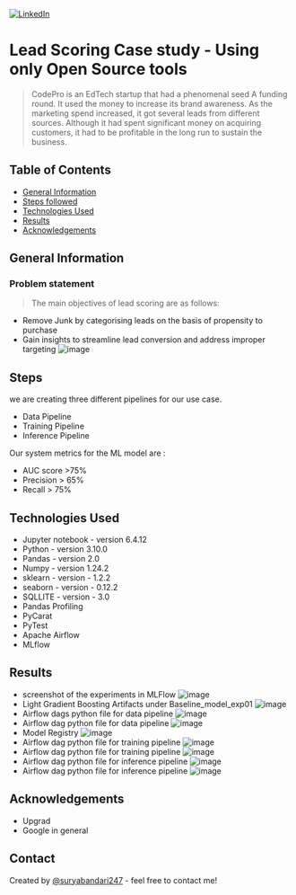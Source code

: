 <a name="readme-top"></a>
[![LinkedIn][linkedin-shield]](https://www.linkedin.com/in/surya-bandari/)


# Lead Scoring Case study - Using only Open Source tools
> CodePro is an EdTech startup that had a phenomenal seed A funding round. 
It used the money to increase its brand awareness. As the marketing spend increased, it got several leads from different sources. Although it had spent significant money on acquiring customers, it had to be profitable in the long run to sustain the business. 

## Table of Contents
* [General Information](#general-information)
* [Steps followed](#Steps)
* [Technologies Used](#technologies-used)
* [Results](#Results)
* [Acknowledgements](#acknowledgements)


## General Information
### Problem statement
> The main objectives of lead scoring are as follows:

* Remove Junk by categorising leads on the basis of propensity to purchase
* Gain insights to streamline lead conversion and address improper targeting
![image](https://github.com/SuryaBandari247/MLOps_Lead_Scoring_Open_Source/assets/128714777/78284251-4377-4b19-9561-1445995e05fc)



<!-- You don't have to answer all the questions - just the ones relevant to your project. -->

## Steps
we are creating three different pipelines for our use case.

* Data Pipeline
* Training Pipeline
* Inference Pipeline
  
Our system metrics for the ML model are :
* AUC score >75%
* Precision > 65%
* Recall > 75%

## Technologies Used
- Jupyter notebook - version 6.4.12
- Python - version 3.10.0
- Pandas - version 2.0
- Numpy - version 1.24.2
- sklearn - version - 1.2.2
- seaborn - version - 0.12.2
- SQLLITE - version - 3.0
- Pandas Profiling
- PyCarat
- PyTest
- Apache Airflow
- MLflow


## Results
* screenshot of the experiments in MLFlow
![image](https://github.com/SuryaBandari247/MLOps_Lead_Scoring_Open_Source/assets/128714777/0f45ae0e-1635-4e35-be10-fb1979789564)
* Light Gradient Boosting Artifacts under Baseline_model_exp01
 ![image](https://github.com/SuryaBandari247/MLOps_Lead_Scoring_Open_Source/assets/128714777/4f3ce766-fc73-4b8d-af83-4df09f5d8838)
* Airflow dags python file for data pipeline
  ![image](https://github.com/SuryaBandari247/MLOps_Lead_Scoring_Open_Source/assets/128714777/4f785975-3b21-4942-a66c-1057a6815efc)
* Airflow dag python file for data pipeline
  ![image](https://github.com/SuryaBandari247/MLOps_Lead_Scoring_Open_Source/assets/128714777/12be0b34-1d1e-4dd8-bbea-70788dd4dd70)
* Model Registry
  ![image](https://github.com/SuryaBandari247/MLOps_Lead_Scoring_Open_Source/assets/128714777/c490f757-e86b-43c8-aa3c-3f993ca32e71)
* Airflow dag python file for training pipeline
  ![image](https://github.com/SuryaBandari247/MLOps_Lead_Scoring_Open_Source/assets/128714777/bd60367c-ab3c-44f0-bede-eb5251febbc4)
* Airflow dag python file for training pipeline
  ![image](https://github.com/SuryaBandari247/MLOps_Lead_Scoring_Open_Source/assets/128714777/4400d66a-aaad-4d17-ae82-51f5bf525baa)
* Airflow dag python file for inference pipeline
  ![image](https://github.com/SuryaBandari247/MLOps_Lead_Scoring_Open_Source/assets/128714777/dc9ab81f-951a-4c63-8015-60b88534751d)
* Airflow dag python file for inference pipeline
  ![image](https://github.com/SuryaBandari247/MLOps_Lead_Scoring_Open_Source/assets/128714777/ed7d76b1-087a-4f40-8a01-56518aa9bf0d)

 

## Acknowledgements
- Upgrad
- Google in general

[linkedin-shield]: https://img.shields.io/badge/-LinkedIn-black.svg?style=for-the-badge&logo=linkedin&colorB=555
## Contact
Created by [@suryabandari247](https://www.linkedin.com/in/surya-bandari/) - feel free to contact me!
